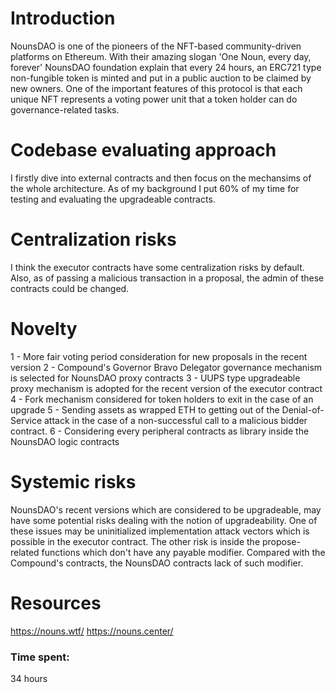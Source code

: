 # Introduction

NounsDAO is one of the pioneers of the NFT-based community-driven platforms on Ethereum. With their amazing slogan 'One Noun, every day, forever' NounsDAO foundation explain that every 24 hours, an ERC721 type non-fungible token is minted and put in a public auction to be claimed by new owners. One of the important features of this protocol is that each unique NFT represents a voting power unit that a token holder can do governance-related tasks.

# Codebase evaluating approach
I firstly dive into external contracts and then focus on the mechansims of the whole architecture. As of my background I put 60% of my time for testing and evaluating the upgradeable contracts.

# Centralization risks
I think the executor contracts have some centralization risks by default. Also, as of passing a malicious transaction in a proposal, the admin of these contracts could be changed.


# Novelty
1 - More fair voting period consideration for new proposals in the recent version
2 - Compound's Governor Bravo Delegator governance mechanism is selected for NounsDAO proxy contracts
3 - UUPS type upgradeable proxy mechanism is adopted for the recent version of the executor contract
4 - Fork mechanism considered for token holders to exit in the case of an upgrade
5 - Sending assets as wrapped ETH to getting out of the Denial-of-Service attack in the case of a non-successful call to a malicious bidder contract.
6 - Considering every peripheral contracts as library inside the NounsDAO logic contracts

# Systemic risks
NounsDAO's recent versions which are considered to be upgradeable, may have some potential risks dealing with the notion of upgradeability. One of these issues may be uninitialized implementation attack vectors which is possible in the executor contract.
The other risk is inside the propose-related functions which don't have any payable modifier. Compared with the Compound's contracts, the NounsDAO contracts lack of such modifier.





# Resources
https://nouns.wtf/
https://nouns.center/


### Time spent:
34 hours